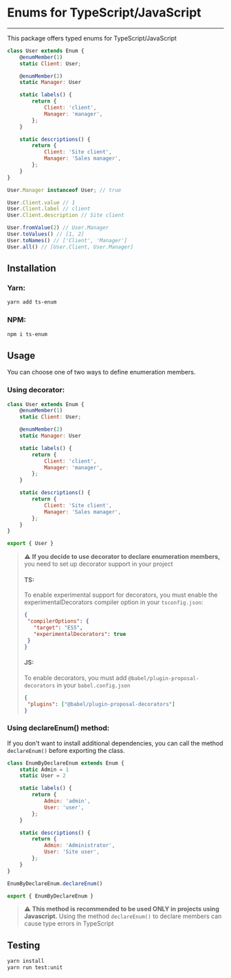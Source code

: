 # Enums for TypeScript/JavaScript

---

This package offers typed enums for TypeScript/JavaScript

```javascript
class User extends Enum {
    @enumMember(1)
    static Client: User;

    @enumMember(2)
    static Manager: User

    static labels() {
        return {
            Client: 'client',
            Manager: 'manager',
        };
    }

    static descriptions() {
        return {
            Client: 'Site client',
            Manager: 'Sales manager',
        };
    }
}

User.Manager instanceof User; // true

User.Client.value // 1
User.Client.label // client
User.Client.description // Site client

User.fromValue(2) // User.Manager
User.toValues() // [1, 2]
User.toNames() // ['Client', 'Manager']
User.all() // [User.Client, User.Manager]
```

## Installation

### Yarn:
```bash
yarn add ts-enum
```

### NPM:
```bash
npm i ts-enum
```

## Usage

You can choose one of two ways to define enumeration members.

### Using decorator:
```javascript
class User extends Enum {
    @enumMember(1)
    static Client: User;

    @enumMember(2)
    static Manager: User

    static labels() {
        return {
            Client: 'client',
            Manager: 'manager',
        };
    }

    static descriptions() {
        return {
            Client: 'Site client',
            Manager: 'Sales manager',
        };
    }
}

export { User }
```

> :warning: **If you decide to use decorator to declare enumeration members,**
> you need to set up decorator support in your project
> #### TS:
> To enable experimental support for decorators, you must enable the experimentalDecorators compiler option in your ```tsconfig.json```:
> ```json
> {
>  "compilerOptions": {
>    "target": "ES5",
>    "experimentalDecorators": true
>  }
>}
>```
> #### JS:
> To enable decorators, you must add ```@babel/plugin-proposal-decorators``` in your ```babel.config.json```
>```json
>{
>  "plugins": ["@babel/plugin-proposal-decorators"]
>}
>```

### Using declareEnum() method:

If you don't want to install additional dependencies, you can call the method ```declareEnum()``` before exporting the class.
```javascript
class EnumByDeclareEnum extends Enum {
    static Admin = 1
    static User = 2

    static labels() {
        return {
            Admin: 'admin',
            User: 'user',
        };
    }

    static descriptions() {
        return {
            Admin: 'Administrator',
            User: 'Site user',
        };
    }
}

EnumByDeclareEnum.declareEnum()

export { EnumByDeclareEnum }
```

> :warning: **This method is recommended to be used ONLY in projects using Javascript.**
> Using the method ```declareEnum()``` to declare members can cause type errors in TypeScript


## Testing

```bash
yarn install
yarn run test:unit
```
